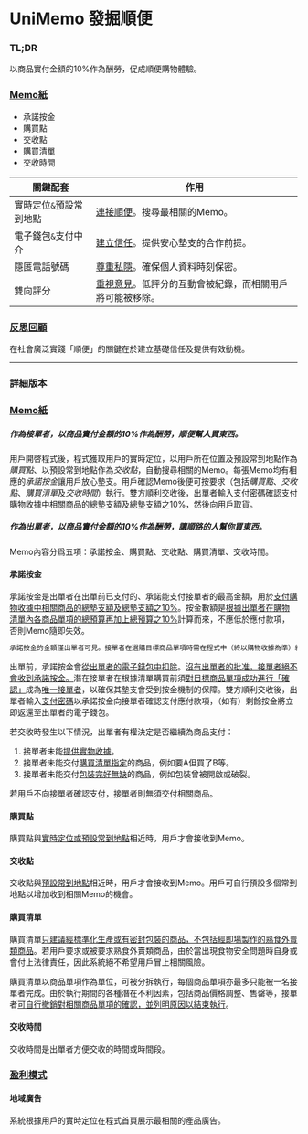 # UniMemo 發掘順便

### TL;DR

以商品實付金額的10%作為酬勞，促成順便購物體驗。

### <u>Memo紙</u>

- 承諾按金
- 購買點
- 交收點
- 購買清單
- 交收時間

| 關鍵配套                | 作用                                                         |
| ----------------------- | ------------------------------------------------------------ |
| 實時定位`&`預設常到地點 | <u>連接順便</u>。搜尋最相關的Memo。                          |
| 電子錢包`&`支付中介     | <u>建立信任</u>。提供安心墊支的合作前提。                    |
| 隱匿電話號碼            | <u>尊重私隱</u>。確保個人資料時刻保密。                      |
| 雙向評分                | <u>重視意見</u>。低評分的互動會被紀錄，而相關用戶將可能被移除。 |



### <u>反思回顧</u>

在社會廣泛實踐「順便」的關鍵在於建立基礎信任及提供有效動機。



___





### 詳細版本

### <u>Memo紙</u>

##### 作為接單者，以商品實付金額的10%作為酬勞，順便幫人買東西。

用戶開啓程式後，程式獲取用戶的實時定位，以用戶所在位置及預設常到地點作為*購買點*、以預設常到地點作為*交收點*，自動搜尋相關的Memo。每張Memo均有相應的*承諾按金*讓用戶放心墊支。用戶確認Memo後便可按要求（包括*購買點*、*交收點*、*購買清單*及*交收時間*）執行。雙方順利交收後，出單者輸入支付密碼確認支付購物收據中相關商品的總墊支額及總墊支額之10%，然後向用戶取貨。

##### 作為出單者，以商品實付金額的10%作為酬勞，讓順路的人幫你買東西。

Memo內容分爲五項：承諾按金、購買點、交收點、購買清單、交收時間。

#### 承諾按金

承諾按金是出單者在出單前已支付的、承諾能支付接單者的最高金額，用於<u>支付購物收據中相關商品的總墊支額及總墊支額之10%</u>。按金數額是<u>根據出單者在購物清單內各商品單項的總預算再加上總預算之10%</u>計算而來，不應低於應付款項，否則Memo隨即失效。

```markdown
承諾按金的金額僅出單者可見。接單者在選購目標商品單項時需在程式中（終以購物收據為準）紀錄實付單價，系統即時後台覆核其承諾按金是否充足。若承諾按金足夠，則反映出單者有能力支付此項商品。若承諾按金不足，該Memo乃至接單者對相關商品單項的執行確認隨即失效。
```

出單前，承諾按金會<u>從出單者的電子錢包中扣除</u>。<u>沒有出單者的批准，接單者絕不會收到承諾按金。</u>潛在接單者在根據清單購買前須<u>對目標商品單項成功進行「確認」</u>成為<u>唯一接單者</u>，以確保其墊支會受到按金機制的保障。雙方順利交收後，出單者輸入<u>支付密碼</u>以承諾按金向接單者確認支付應付款項，（如有）剩餘按金將立即返還至出單者的電子錢包。

若交收時發生以下情況，出單者有權決定是否繼續為商品支付：

1. 接單者未能<u>提供實物收據</u>。
2. 接單者未能交付<u>購買清單指定</u>的商品，例如要A但買了B等。
3. 接單者未能交付<u>包裝完好無缺</u>的商品，例如包裝曾被開啟或破裂。

若用戶不向接單者確認支付，接單者則無須交付相關商品。



#### 購買點

購買點與<u>實時定位或預設常到地點</u>相近時，用戶才會接收到Memo。



#### 交收點

交收點與<u>預設常到地點</u>相近時，用戶才會接收到Memo。用戶可自行預設多個常到地點以增加收到相關Memo的機會。



#### 購買清單

購買清單<u>只建議經標準化生產或有密封包裝的商品，不包括經即場製作的熟食外賣類商品</u>。若用戶要求或被要求熟食外賣類商品，由於當出現食物安全問題時自身或會付上法律責任，因此系統絕不希望用戶冒上相關風險。

購買清單以商品單項作為單位，可被分拆執行，每個商品單項亦最多只能被一名接單者完成。由於執行期間的各種潛在不利因素，包括商品價格調整、售罄等，接單者<u>可自行撤銷對相關商品單項的確認，並列明原因以結束執行</u>。



#### 交收時間

交收時間是出單者方便交收的時間或時間段。



### <u>盈利模式</u>

#### 地域廣告

系統根據用戶的實時定位在程式首頁展示最相關的產品廣告。